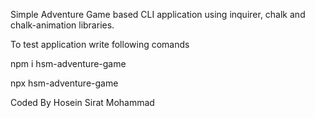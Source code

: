 Simple Adventure Game based CLI application using inquirer, chalk and chalk-animation libraries.

To test application write following comands

npm i hsm-adventure-game

npx hsm-adventure-game

Coded By Hosein Sirat Mohammad